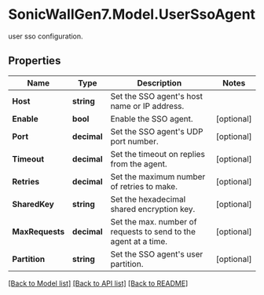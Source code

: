 # SonicWallGen7.Model.UserSsoAgent
user sso configuration.

## Properties

Name | Type | Description | Notes
------------ | ------------- | ------------- | -------------
**Host** | **string** | Set the SSO agent&#39;s host name or IP address. | 
**Enable** | **bool** | Enable the SSO agent. | [optional] 
**Port** | **decimal** | Set the SSO agent&#39;s UDP port number. | [optional] 
**Timeout** | **decimal** | Set the timeout on replies from the agent. | [optional] 
**Retries** | **decimal** | Set the maximum number of retries to make. | [optional] 
**SharedKey** | **string** | Set the hexadecimal shared encryption key. | [optional] 
**MaxRequests** | **decimal** | Set the max. number of requests to send to the agent at a time. | [optional] 
**Partition** | **string** | Set the SSO agent&#39;s user partition. | [optional] 

[[Back to Model list]](../README.md#documentation-for-models) [[Back to API list]](../README.md#documentation-for-api-endpoints) [[Back to README]](../README.md)

